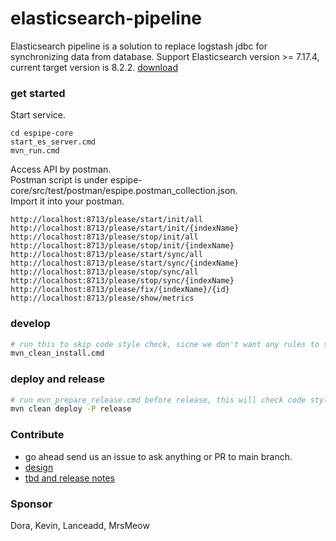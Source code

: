 # elasticsearch-pipeline
Elasticsearch pipeline is a solution to replace logstash jdbc for synchronizing data from database.
Support Elasticsearch version >= 7.17.4, current target version is 8.2.2.
[download](https://www.elastic.co/downloads/elasticsearch)

### get started
Start service.
```
cd espipe-core 
start_es_server.cmd
mvn_run.cmd
```  
Access API by postman.    
Postman script is under espipe-core/src/test/postman/espipe.postman_collection.json.    
Import it into your postman.    
```
http://localhost:8713/please/start/init/all
http://localhost:8713/please/start/init/{indexName}
http://localhost:8713/please/stop/init/all
http://localhost:8713/please/stop/init/{indexName}
http://localhost:8713/please/start/sync/all
http://localhost:8713/please/start/sync/{indexName}
http://localhost:8713/please/stop/sync/all
http://localhost:8713/please/stop/sync/{indexName}
http://localhost:8713/please/fix/{indexName}/{id}
http://localhost:8713/please/show/metrics   
``` 

### develop
```bash
# run this to skip code style check, sicne we don't want any rules to slow our developing speed.
mvn_clean_install.cmd
```

### deploy and release
```bash 
# run mvn_prepare_release.cmd before release, this will check code style
mvn clean deploy -P release
```

### Contribute
- go ahead send us an issue to ask anything or PR to main branch.
- [design](/doc/design.md)
- [tbd and release notes](/doc/releases.md)

### Sponsor

Dora, Kevin, Lanceadd, MrsMeow